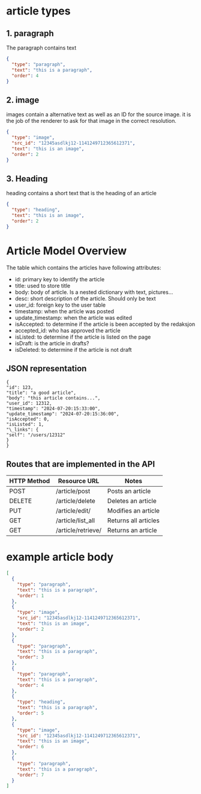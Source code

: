 # article types

## 1. paragraph

The paragraph contains text

```json
{
  "type": "paragraph",
  "text": "this is a paragraph",
  "order": 4
}
```

## 2. image

images contain a alternative text as well as an ID for the source image.
it is the job of the renderer to ask for that image in the correct resolution.

```json
{
  "type": "image",
  "src_id": "12345asdlkj12-1141249712365612371",
  "text": "this is an image",
  "order": 2
}
```

## 3. Heading

heading contains a short text that is the heading of an article

```json
{
  "type": "heading",
  "text": "this is an image",
  "order": 2
}
```

# Article Model Overview

The table which contains the articles have following attributes:

- id: primary key to identify the article
- title: used to store title
- body: body of article. Is a nested dictionary with text, pictures...
- desc: short description of the article. Should only be text
- user_id: foreign key to the user table
- timestamp: when the article was posted
- update_timestamp: when the article was edited
- isAccepted: to determine if the article is been accepted by the redaksjon
- accepted_id: who has approved the article
- isListed: to determine if the article is listed on the page
- isDraft: is the article in drafts?
- isDeleted: to determine if the article is not draft 

## JSON representation

```
{
"id": 123,
"title": "a good article",
"body": "this article contains...",
"user_id": 12312,
"timestamp": "2024-07-20:15:33:00",
"update_timestamp": "2024-07-20:15:36:00",
"isAccepted": 0,
"isListed": 1,
"\_links": {
"self": "/users/12312"
}
}
```

## Routes that are implemented in the API

| HTTP Method | Resource URL           | Notes                |
| ----------- | ---------------------- | -------------------- |
| POST        | /article/post          | Posts an article     |
| DELETE      | /article/delete        | Deletes an article   |
| PUT         | /article/edit/<id>     | Modifies an article  |
| GET         | /article/list_all      | Returns all articles |
| GET         | /article/retrieve/<id> | Returns an article   |

# example article body

```json
[
  {
    "type": "paragraph",
    "text": "this is a paragraph",
    "order": 1
  },
  {
    "type": "image",
    "src_id": "12345asdlkj12-1141249712365612371",
    "text": "this is an image",
    "order": 2
  },
  {
    "type": "paragraph",
    "text": "this is a paragraph",
    "order": 3
  },
  {
    "type": "paragraph",
    "text": "this is a paragraph",
    "order": 4
  },
  {
    "type": "heading",
    "text": "this is a paragraph",
    "order": 5
  },
  {
    "type": "image",
    "src_id": "12345asdlkj12-1141249712365612371",
    "text": "this is an image",
    "order": 6
  },
  {
    "type": "paragraph",
    "text": "this is a paragraph",
    "order": 7
  }
]
```
